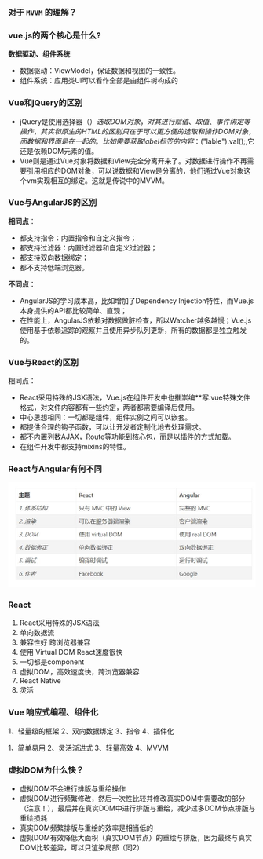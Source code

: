 ### 对于 `MVVM` 的理解？

### vue.js的两个核心是什么? 
**数据驱动、组件系统**
+ 数据驱动：ViewModel，保证数据和视图的一致性。
+ 组件系统：应用类UI可以看作全部是由组件树构成的

### Vue和jQuery的区别
+ jQuery是使用选择器（$）选取DOM对象，对其进行赋值、取值、事件绑定等操作，其实和原生的HTML的区别只在于可以更方便的选取和操作DOM对象，而数据和界面是在一起的。比如需要获取label标签的内容：$("lable").val();,它还是依赖DOM元素的值。
+ Vue则是通过Vue对象将数据和View完全分离开来了。对数据进行操作不再需要引用相应的DOM对象，可以说数据和View是分离的，他们通过Vue对象这个vm实现相互的绑定。这就是传说中的MVVM。
### Vue与AngularJS的区别
**相同点**：
+ 都支持指令：内置指令和自定义指令；
+ 都支持过滤器：内置过滤器和自定义过滤器；
+ 都支持双向数据绑定；
+ 都不支持低端浏览器。

**不同点**：
+ AngularJS的学习成本高，比如增加了Dependency Injection特性，而Vue.js本身提供的API都比较简单、直观；
+ 在性能上，AngularJS依赖对数据做脏检查，所以Watcher越多越慢；Vue.js使用基于依赖追踪的观察并且使用异步队列更新，所有的数据都是独立触发的。

### Vue与React的区别
相同点：
+ React采用特殊的JSX语法，Vue.js在组件开发中也推崇编**写.vue特殊文件格式，对文件内容都有一些约定，两者都需要编译后使用。
+ 中心思想相同：一切都是组件，组件实例之间可以嵌套。
+ 都提供合理的钩子函数，可以让开发者定制化地去处理需求。
+ 都不内置列数AJAX，Route等功能到核心包，而是以插件的方式加载。
+ 在组件开发中都支持mixins的特性。

### React与Angular有何不同
![Image text](img/React_Angular.jpg)

### React
1. React采用特殊的JSX语法
2. 单向数据流
3. 兼容性好 跨浏览器兼容
4. 使用 Virtual DOM React速度很快
5. 一切都是component
6. 虚拟DOM，高效速度快，跨浏览器兼容
7. React Native
8. 灵活

### Vue 响应式编程、组件化
1、轻量级的框架
2、双向数据绑定
3、指令
4、插件化

1、简单易用
2、灵活渐进式
3、轻量高效
4、MVVM

### 虚拟DOM为什么快？
+ 虚拟DOM不会进行排版与重绘操作
+ 虚拟DOM进行频繁修改，然后一次性比较并修改真实DOM中需要改的部分（注意！），最后并在真实DOM中进行排版与重绘，减少过多DOM节点排版与重绘损耗
+ 真实DOM频繁排版与重绘的效率是相当低的
+ 虚拟DOM有效降低大面积（真实DOM节点）的重绘与排版，因为最终与真实DOM比较差异，可以只渲染局部（同2）
